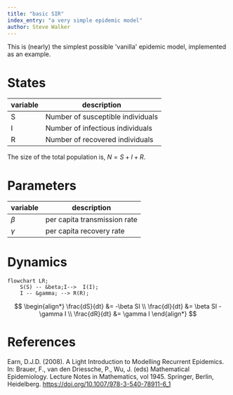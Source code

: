```yaml
---
title: "basic SIR"
index_entry: "a very simple epidemic model"
author: Steve Walker
---
```


This is (nearly) the simplest possible 'vanilla' epidemic model, implemented as an example.

# States

| variable | description |
| -- | -- |
| S | Number of susceptible individuals |
| I | Number of infectious individuals |
| R | Number of recovered individuals | 

The size of the total population is,  $N = S + I + R$.
# Parameters

| variable | description |
| -- | -- |
| $\beta$ | per capita transmission rate |
| $\gamma$ | per capita recovery rate |


# Dynamics 


```mermaid
flowchart LR;
    S(S) -- &beta;I-->  I(I);
    I -- &gamma; --> R(R);
```


$$
\begin{align*}
\frac{dS}{dt} &= -\beta SI \\
\frac{dI}{dt} &= \beta SI - \gamma I \\
\frac{dR}{dt} &= \gamma I
\end{align*}
$$


# References

Earn, D.J.D. (2008). A Light Introduction to Modelling Recurrent Epidemics. In: Brauer, F., van den Driessche, P., Wu, J. (eds) Mathematical Epidemiology. Lecture Notes in Mathematics, vol 1945. Springer, Berlin, Heidelberg. https://doi.org/10.1007/978-3-540-78911-6_1
